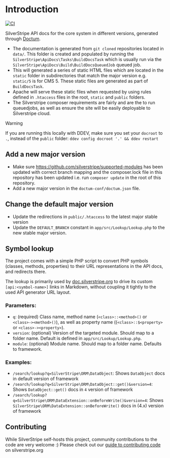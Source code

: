 # Introduction

[![CI](https://github.com/silverstripe/api.silverstripe.org/actions/workflows/ci.yml/badge.svg)](https://github.com/silverstripe/api.silverstripe.org/actions/workflows/ci.yml)

SilverStripe API docs for the core system in different versions, generated through [Doctum](https://github.com/code-lts/doctum#readme).

 - The documentation is generated from `git cloned` repositories located in `data/`. This folder is created and populated by running the `SilverStripe\ApiDocs\Tasks\BuildDocsTask` which is usually run via the `SilverStripe\ApiDocs\Build\BuildDocsQueuedJob` queued job.
- This will generated a series of static HTML files which are located in the `static` folder in subdirectories that match the major version e.g. `static/5` is for CMS 5. These static files are generated as part of `BuildDocsTask`.
- Apache will serve these static files when requested by using rules defined in `.htaccess` files in the root, `static` and `public` folders.
- The Silverstripe composer requirements are fairly and are the to run queuedjobs, as well as ensure the site will be easily deployable to Silverstripe cloud.

> [!WARNING]
> If you are running this locally with DDEV, make sure you set your `docroot` to `.`, instead of the `public` folder:
> `ddev config docroot '.' && ddev restart`

## Add a new major version

- Make sure https://github.com/silverstripe/supported-modules has been updated with correct branch mapping and the composer.lock file in this repository has been updated i.e. run `composer update` in the root of this repository.
- Add a new major version in the `doctum-conf/doctum.json` file.

## Change the default major version

- Update the redirections in `public/.htaccess` to the latest major stable version
- Update the `DEFAULT_BRANCH` constant in `app/src/Lookup/Lookup.php` to the new stable major version.

## Symbol lookup

The project comes with a simple PHP script to convert PHP symbols (classes, methods, properties)
to their URL representations in the API docs, and redirects there.

The lookup is primarily used by [doc.silverstripe.org](https://doc.silverstripe.org/)
to drive its custom `[api:<symbol-name>]` links in Markdown, without coupling it tightly
to the used API generator URL layout.

### Parameters:

- `q`: (required) Class name, method name (`<class>::<method>()` or `<class>-><method>()`),
   as well as property name ((`<class>::$<property>` or `<class>-><property>`).
- `version`: (optional) Version of the targeted module. Should map to a folder name. Default is defined in `app/src/Lookup/Lookup.php`.
- `module`: (optional) Module name. Should map to a folder name. Defaults to framework.

### Examples:

- `/search/lookup?q=SilverStripe\ORM\DataObject`: Shows `DataObject` docs in default version of framework
- `/search/lookup?q=SilverStripe\ORM\DataObject::get()&version=4`: Shows `DataObject::get()` docs in `4` version of framework
- `/search/lookup?q=SilverStripe\ORM\DataExtension::onBeforeWrite()&version=4`: Shows `SilverStripe\ORM\DataExtension::onBeforeWrite()` docs in (4.x) version of framework

## Contributing

While SilverStripe self-hosts this project, community contributions to the code are very welcome :) Please check out our [guide to contributing code](https://docs.silverstripe.org/en/contributing/code/) on silverstripe.org
